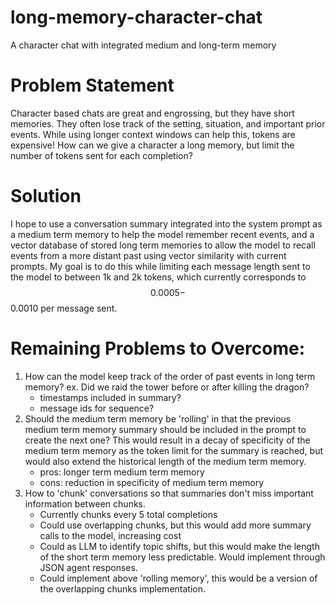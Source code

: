 # long-memory-character-chat
 A character chat with integrated medium and long-term memory

# Problem Statement
Character based chats are great and engrossing, but they have short memories.  They often lose track of the setting, situation, and important prior events.  While using longer context windows can help this, tokens are expensive!  How can we give a character a long memory, but limit the number of tokens sent for each completion?

# Solution
I hope to use a conversation summary integrated into the system prompt as a medium term memory to help the model remember recent events, and a vector database of stored long term memories to allow the model to recall events from a more distant past using vector similarity with current prompts.  My goal is to do this while limiting each message length sent to the model to between 1k and 2k tokens, which currently corresponds to $$0.0005 - $$0.0010 per message sent.

# Remaining Problems to Overcome:
1. How can the model keep track of the order of past events in long term memory?  ex. Did we raid the tower before or after killing the dragon?
   * timestamps included in summary?
   * message ids for sequence?
2. Should the medium term memory be 'rolling' in that the previous medium term memory summary should be included in the prompt to create the next one?  This would result in a decay of specificity of the medium term memory as the token limit for the summary is reached, but would also extend the historical length of the medium term memory.
   * pros: longer term medium term memory
   * cons: reduction in specificity of medium term memory
3. How to 'chunk' conversations so that summaries don't miss important information between chunks.
   * Currently chunks every 5 total completions
   * Could use overlapping chunks, but this would add more summary calls to the model, increasing cost
   * Could as LLM to identify topic shifts, but this would make the length of the short term memory less predictable.  Would implement through JSON agent responses.
   * Could implement above 'rolling memory', this would be a version of the overlapping chunks implementation.

